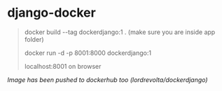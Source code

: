 # django-docker

> docker build --tag dockerdjango:1 . (make sure you are inside app folder)
>
> docker run -d -p 8001:8000 dockerdjango:1
>
> localhost:8001 on browser

*Image has been pushed to dockerhub too (lordrevolta/dockerdjango)*
